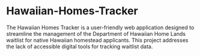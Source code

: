 # Hawaiian-Homes-Tracker
The Hawaiian Homes Tracker is a user-friendly web application designed to streamline the management of the Department of Hawaiian Home Lands waitlist for native Hawaiian homestead applicants. This project addresses the lack of accessible digital tools for tracking waitlist data. 
